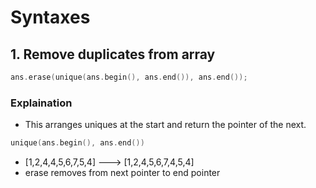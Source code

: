 # Syntaxes

## 1. Remove duplicates from array
```cpp
ans.erase(unique(ans.begin(), ans.end()), ans.end());
```
### Explaination
- This arranges uniques at the start and return the pointer of the next.
```cpp
unique(ans.begin(), ans.end())
```
- [1,2,4,4,5,6,7,5,4]  ---> [1,2,4,5,6,7,4,5,4]
- erase removes from next pointer to end pointer
